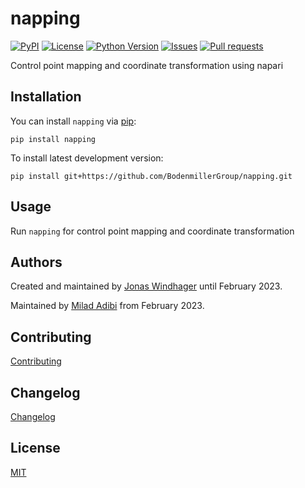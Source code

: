 # napping

[![PyPI](https://img.shields.io/pypi/v/napping.svg?color=green)](https://pypi.org/project/napping)
[![License](https://img.shields.io/pypi/l/napping.svg?color=green)](https://github.com/BodenmillerGroup/napping/raw/main/LICENSE)
[![Python Version](https://img.shields.io/pypi/pyversions/napping.svg?color=green)](https://python.org)
[![Issues](https://img.shields.io/github/issues/BodenmillerGroup/napping)](https://github.com/BodenmillerGroup/napping/issues)
[![Pull requests](https://img.shields.io/github/issues-pr/BodenmillerGroup/napping)](https://github.com/BodenmillerGroup/napping/pulls)

Control point mapping and coordinate transformation using napari

## Installation

You can install `napping` via [pip](https://pypi.org/project/pip/):

    pip install napping

To install latest development version:

    pip install git+https://github.com/BodenmillerGroup/napping.git

## Usage

Run `napping` for control point mapping and coordinate transformation

## Authors

Created and maintained by [Jonas Windhager](mailto:jonas@windhager.io) until February 2023.

Maintained by [Milad Adibi](mailto:milad.adibi@uzh.ch) from February 2023.

## Contributing

[Contributing](https://github.com/BodenmillerGroup/napping/blob/main/CONTRIBUTING.md)

## Changelog

[Changelog](https://github.com/BodenmillerGroup/napping/blob/main/CHANGELOG.md)

## License

[MIT](https://github.com/BodenmillerGroup/napping/blob/main/LICENSE.md)
